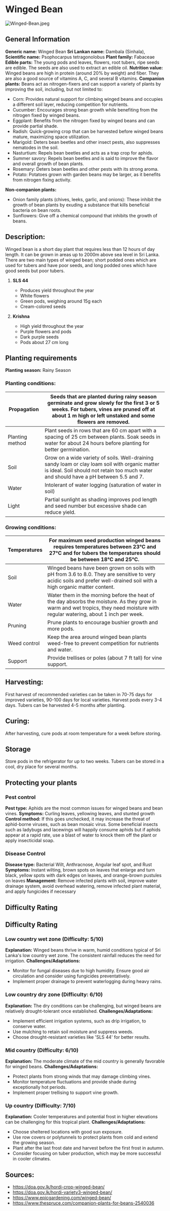 # Winged Bean
![Winged-Bean.jpeg](../../assets/images/Winged-Bean.jpeg "Image - Anna Frodesiak, Wikimedia Commons")
## General Information
**Generic name:** Winged Bean
**Sri Lankan name:** Dambala (Sinhala),
**Scientific name:** Psophocarpus tetragonolobus
**Plant family:** Fabaceae
**Edible parts:** The young pods and leaves, flowers, root tubers, ripe seeds are edible. The seeds are also used to extract an edible oil.
**Nutrition value:** Winged beans are high in protein (around 20% by weight) and fiber. They are also a good source of vitamins A, C, and several B vitamins.
**Companion plants:**
Beans act as nitrogen-fixers and can support a variety of plants by improving the soil, including, but not limited to:
- Corn: Provides natural support for climbing winged beans and occupies a different soil layer, reducing competition for nutrients.
- Cucumber: Encourages strong bean growth while benefiting from the nitrogen fixed by winged beans.
- Eggplant: Benefits from the nitrogen fixed by winged beans and can provide partial shade.
- Radish: Quick-growing crop that can be harvested before winged beans mature, maximizing space utilization.
- Marigold: Deters bean beetles and other insect pests, also suppresses nematodes in the soil.
- Nasturtium: Repels bean beetles and acts as a trap crop for aphids.
- Summer savory: Repels bean beetles and is said to improve the flavor and overall growth of bean plants.
- Rosemary: Deters bean beetles and other pests with its strong aroma.
- Potato: Potatoes grown with garden beans may be larger, as it benefits from nitrogen fixing activity.

**Non-companion plants:**
- Onion family plants (chives, leeks, garlic, and onions): These inhibit the growth of bean plants by exuding a substance that kills beneficial bacteria on bean roots.
- Sunflowers: Give off a chemical compound that inhibits the growth of beans.

## Description:
Winged bean is a short day plant that requires less than 12 hours of day length. It can be grown in areas up to 2000m above sea level in Sri Lanka. There are two main types of winged bean; short podded ones which are used for tubers and have poor seeds, and long podded ones which have good seeds but poor tubers.

1. **SLS 44**
   - Produces yield throughout the year
   - White flowers
   - Green pods, weighing around 15g each
   - Cream-colored seeds


2. **Krishna**
   - High yield throughout the year
   - Purple flowers and pods
   - Dark purple seeds
   - Pods about 27 cm long


## Planting requirements
**Planting season:** Rainy Season

### Planting conditions:
| **Propagation** | Seeds that are planted during rainy season germinate and grow slowly for the first 3 or 5 weeks. For tubers, vines are pruned off at about 1 m high or left unstaked and some flowers are removed. |
|----|----|
| Planting method | Plant seeds in rows that are 60 cm apart with a spacing of 25 cm between plants. Soak seeds in water for about 24 hours before planting for better germination. |
| Soil | Grow on a wide variety of soils. Well-draining sandy loam or clay loam soil with organic matter is ideal. Soil should not retain too much water and should have a pH between 5.5 and 7. |
| Water | Intolerant of water logging (saturation of water in soil) |
| Light | Partial sunlight as shading improves pod length and seed number but excessive shade can reduce yield. |

### Growing conditions:

| **Temperatures** | For maximum seed production winged beans requires temperatures between 23°C and 27°C and for tubers the temperatures should be between 18°C and 25°C. |
|----|----|
| Soil | Winged beans have been grown on soils with pH from 3.6 to 8.0. They are sensitive to very acidic soils and prefer well-drained soil with a high organic matter content. |
| Water | Water them in the morning before the heat of the day absorbs the moisture. As they grow in warm and wet tropics, they need moisture with regular watering, about 1 inch per week. |
| Pruning | Prune plants to encourage bushier growth and more pods. |
| Weed control | Keep the area around winged bean plants weed-free to prevent competition for nutrients and water. |
| Support | Provide trellises or poles (about 7 ft tall) for vine support. |



## Harvesting:
First harvest of recommended varieties can be taken in 70-75 days for improved varieties, 90-100 days for local varieties. Harvest pods every 3-4 days. Tubers can be harvested 4-5 months after planting.

## Curing:
After harvesting, cure pods at room temperature for a week before storing.

## Storage
Store pods in the refrigerator for up to two weeks. Tubers can be stored in a cool, dry place for several months.

## Protecting your plants
### Pest control
**Pest type:** Aphids are the most common issues for winged beans and bean vines.
**Symptoms:** Curling leaves, yellowing leaves, and stunted growth
**Control method:** If this goes unchecked, it may increase the threat of aphid-borne viruses, such as bean mosaic virus. Some beneficial insects such as ladybugs and lacewings will happily consume aphids but if aphids appear at a rapid rate, use a blast of water to knock them off the plant or apply insecticidal soap.

### Disease Control
**Disease type:** Bacterial Wilt, Anthracnose, Angular leaf spot, and Rust
**Symptoms:** Instant wilting, brown spots on leaves that enlarge and turn black, yellow spots with dark edges on leaves, and orange-brown pustules on leaves
**Management:** Remove infected plants with soil, improve water drainage system, avoid overhead watering, remove infected plant material, and apply fungicides if necessary

## Difficulty Rating

## Difficulty Rating
### Low country wet zone (Difficulty: 5/10)
**Explanation:** Winged beans thrive in warm, humid conditions typical of Sri Lanka's low country wet zone. The consistent rainfall reduces the need for irrigation.
**Challenges/Adaptations:**
- Monitor for fungal diseases due to high humidity. Ensure good air circulation and consider using fungicides preventatively.
- Implement proper drainage to prevent waterlogging during heavy rains.

### Low country dry zone (Difficulty: 6/10)
**Explanation:** The dry conditions can be challenging, but winged beans are relatively drought-tolerant once established.
**Challenges/Adaptations:**
- Implement efficient irrigation systems, such as drip irrigation, to conserve water.
- Use mulching to retain soil moisture and suppress weeds.
- Choose drought-resistant varieties like 'SLS 44' for better results.

### Mid country (Difficulty: 6/10)
**Explanation:** The moderate climate of the mid country is generally favorable for winged beans.
**Challenges/Adaptations:**
- Protect plants from strong winds that may damage climbing vines.
- Monitor temperature fluctuations and provide shade during exceptionally hot periods.
- Implement proper trellising to support vine growth.

### Up country (Difficulty: 7/10)
**Explanation:** Cooler temperatures and potential frost in higher elevations can be challenging for this tropical plant.
**Challenges/Adaptations:**
- Choose sheltered locations with good sun exposure.
- Use row covers or polytunnels to protect plants from cold and extend the growing season.
- Plant after the last frost date and harvest before the first frost in autumn.
- Consider focusing on tuber production, which may be more successful in cooler climates.

## Sources:
- https://doa.gov.lk/hordi-crop-winged-bean/
- https://doa.gov.lk/hordi-variety3-winged-bean/
- https://www.epicgardening.com/winged-bean/
- https://www.thespruce.com/companion-plants-for-beans-2540036
